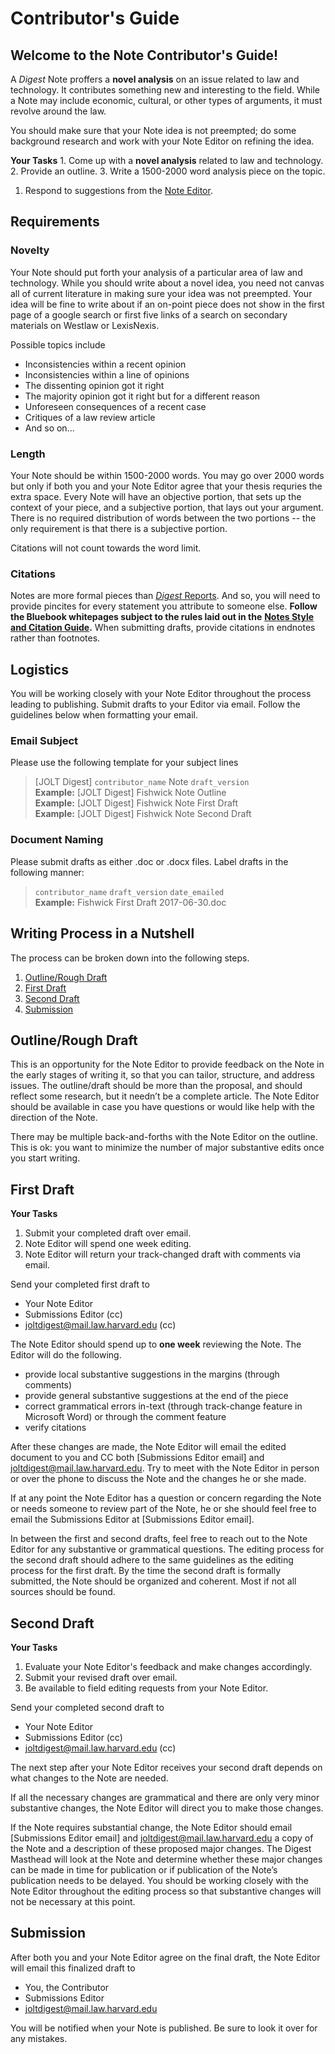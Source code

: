 # Contributor's Guide

## Welcome to the Note Contributor's Guide!

A _Digest_ Note proffers a **novel analysis** on an issue related to law and technology. It contributes something new and interesting to the field. While a Note may include economic, cultural, or other types of arguments, it must revolve around the law.

You should make sure that your Note idea is not preempted; do some background research and work with your Note Editor on refining the idea.

**Your Tasks** 1. Come up with a **novel analysis** related to law and technology. 2. Provide an outline. 3. Write a 1500-2000 word analysis piece on the topic.

1. Respond to suggestions from the [Note Editor](noteeditorguide.md).

## Requirements <a id="requirements"></a>

### Novelty

Your Note should put forth your analysis of a particular area of law and technology. While you should write about a novel idea, you need not canvas all of current literature in making sure your idea was not preempted. Your idea will be fine to write about if an on-point piece does not show in the first page of a google search or first five links of a search on secondary materials on Westlaw or LexisNexis.

Possible topics include

* Inconsistencies within a recent opinion
* Inconsistencies within a line of opinions
* The dissenting opinion got it right
* The majority opinion got it right but for a different reason
* Unforeseen consequences of a recent case
* Critiques of a law review article
* And so on...

### Length

Your Note should be within 1500-2000 words. You may go over 2000 words but only if both you and your Note Editor agree that your thesis requries the extra space. Every Note will have an objective portion, that sets up the context of your piece, and a subjective portion, that lays out your argument. There is no required distribution of words between the two portions -- the only requirement is that there is a subjective portion.

Citations will not count towards the word limit.

### Citations

Notes are more formal pieces than [_Digest_ Reports](../reports/reportcontributorguide.md). And so, you will need to provide pincites for every statement you attribute to someone else. **Follow the Bluebook whitepages subject to the rules laid out in the** [**Notes Style and Citation Guide**](notestylecitation/)**.** When submitting drafts, provide citations in endnotes rather than footnotes.

## Logistics

You will be working closely with your Note Editor throughout the process leading to publishing. Submit drafts to your Editor via email. Follow the guidelines below when formatting your email.

### Email Subject

Please use the following template for your subject lines

> \[JOLT Digest\] `contributor_name` Note `draft_version`  
> **Example:** \[JOLT Digest\] Fishwick Note Outline  
> **Example:** \[JOLT Digest\] Fishwick Note First Draft  
> **Example:** \[JOLT Digest\] Fishwick Note Second Draft

### Document Naming

Please submit drafts as either .doc or .docx files. Label drafts in the following manner:

> `contributor_name` `draft_version` `date_emailed`  
> **Example:** Fishwick First Draft 2017-06-30.doc

## Writing Process in a Nutshell <a id="nutshell"></a>

The process can be broken down into the following steps.

1. [Outline/Rough Draft](notecontributorguide.md#outline)
2. [First Draft](notecontributorguide.md#first)
3. [Second Draft](notecontributorguide.md#second)
4. [Submission](notecontributorguide.md#submission)

## Outline/Rough Draft <a id="outline"></a>

This is an opportunity for the Note Editor to provide feedback on the Note in the early stages of writing it, so that you can tailor, structure, and address issues. The outline/draft should be more than the proposal, and should reflect some research, but it needn’t be a complete article. The Note Editor should be available in case you have questions or would like help with the direction of the Note.

There may be multiple back-and-forths with the Note Editor on the outline. This is ok: you want to minimize the number of major substantive edits once you start writing.

## First Draft <a id="first"></a>

**Your Tasks**

1. Submit your completed draft over email.
2. Note Editor will spend one week editing.
3. Note Editor will return your track-changed draft with comments via email.

Send your completed first draft to

* Your Note Editor
* Submissions Editor \(cc\)
* joltdigest@mail.law.harvard.edu \(cc\)

The Note Editor should spend up to **one week** reviewing the Note. The Editor will do the following.

* provide local substantive suggestions in the margins \(through comments\)
* provide general substantive suggestions at the end of the piece
* correct grammatical errors in-text \(through track-change feature in Microsoft Word\) or through the comment feature
* verify citations

After these changes are made, the Note Editor will email the edited document to you and CC both \[Submissions Editor email\] and joltdigest@mail.law.harvard.edu. Try to meet with the Note Editor in person or over the phone to discuss the Note and the changes he or she made.

If at any point the Note Editor has a question or concern regarding the Note or needs someone to review part of the Note, he or she should feel free to email the Submissions Editor at \[Submissions Editor email\].

In between the first and second drafts, feel free to reach out to the Note Editor for any substantive or grammatical questions. The editing process for the second draft should adhere to the same guidelines as the editing process for the first draft. By the time the second draft is formally submitted, the Note should be organized and coherent. Most if not all sources should be found.

## Second Draft <a id="second"></a>

**Your Tasks**

1. Evaluate your Note Editor's feedback and make changes accordingly.
2. Submit your revised draft over email.
3. Be available to field editing requests from your Note Editor.

Send your completed second draft to

* Your Note Editor
* Submissions Editor \(cc\)
* joltdigest@mail.law.harvard.edu \(cc\)

The next step after your Note Editor receives your second draft depends on what changes to the Note are needed.

If all the necessary changes are grammatical and there are only very minor substantive changes, the Note Editor will direct you to make those changes.

If the Note requires substantial change, the Note Editor should email \[Submissions Editor email\] and joltdigest@mail.law.harvard.edu a copy of the Note and a description of these proposed major changes. The Digest Masthead will look at the Note and determine whether these major changes can be made in time for publication or if publication of the Note’s publication needs to be delayed. You should be working closely with the Note Editor throughout the editing process so that substantive changes will not be necessary at this point.

## Submission <a id="submission"></a>

After both you and your Note Editor agree on the final draft, the Note Editor will email this finalized draft to

* You, the Contributor
* Submissions Editor
* joltdigest@mail.law.harvard.edu

You will be notified when your Note is published. Be sure to look it over for any mistakes.

